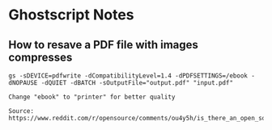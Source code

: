 # Ghostscript Notes

## How to resave a PDF file with images compresses

    gs -sDEVICE=pdfwrite -dCompatibilityLevel=1.4 -dPDFSETTINGS=/ebook -dNOPAUSE -dQUIET -dBATCH -sOutputFile="output.pdf" "input.pdf"
    
    Change "ebook" to "printer" for better quality

    Source: https://www.reddit.com/r/opensource/comments/ou4y5h/is_there_an_open_source_program_to_reduce_the/h72nl4g/
